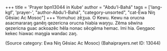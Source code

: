 +++
title = 'Prayer bpn13044 in Kube'
author = "Abdu'l-Bahá"
tags = ['lang-kgf', 'prayer-', "author-Abdu'l-Bahá", "category-unsorted", "cat-Ewa Niŋ Gêsiac Ac Mosoc"]
+++
Yomuhuc zêʒua.  O Kewu.  Kewu na orucna asacmararaŋ ganêŋ qezericna orucna hiabia waŋŋu.  Zêma sêwina qezericna guac ackoazêc hêla nonac sêcgêma hemac.  Imi hia.  Geŋgaoc kekec hiawac maŋgia wandac zaŋ.

(Source category: Ewa Niŋ Gêsiac Ac Mosoc)
(Bahaiprayers.net ID: 13044)
